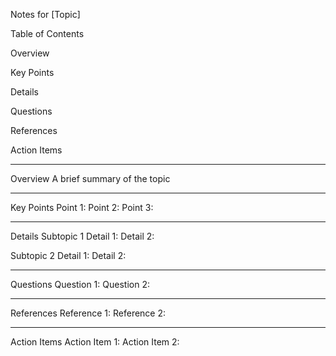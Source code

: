 Notes for [Topic]

Table of Contents

Overview

Key Points

Details

Questions

References

Action Items

---

Overview
A brief summary of the topic

---

Key Points
Point 1:
Point 2:
Point 3:

---

Details
Subtopic 1
Detail 1:
Detail 2:

Subtopic 2
Detail 1:
Detail 2:

---

Questions
Question 1:
Question 2:

---

References
Reference 1:
Reference 2:

---

Action Items
Action Item 1:
Action Item 2:
